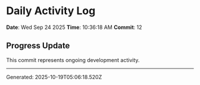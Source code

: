 # Daily Activity Log

**Date**: Wed Sep 24 2025
**Time**: 10:36:18 AM
**Commit**: 12

## Progress Update

This commit represents ongoing development activity.

---
Generated: 2025-10-19T05:06:18.520Z
